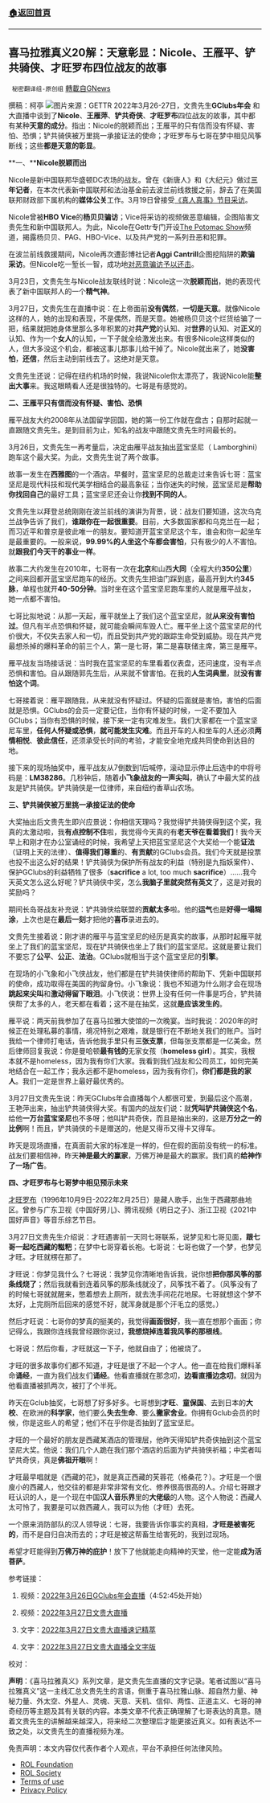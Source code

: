 ###  [:house:返回首頁](https://github.com/ourhimalayas/txt)
---


## 喜马拉雅真义20解：天意彰显：Nicole、王雁平、铲共骑侠、才旺罗布四位战友的故事
` 秘密翻译组-原创组` [轉載自GNews](https://gnews.org/zh-hans/2249605/)

撰稿：柯亭
![](https://assets.gnews.org/wp-content/uploads/2022/03/Screenshot-2022-03-28-143730.png)图片来源：GETTR
2022年3月26-27日，文贵先生**GClubs年会** 和大直播中谈到了**Nicole**、**王雁萍**、**铲共奇侠**、**才旺罗布**四位战友的故事，其中都有某种**天意的成分**。指出：Nicole的脱颖而出；王雁平的只有信而没有怀疑、害怕、恐惧；铲共骑侠被万里挑一承接证法的使命；才旺罗布与七哥在梦中相见风筝断线；这些**都是天意的彰显**。

**一、****Nicole脱颖而出**

Nicole是新中国联邦华盛顿DC农场的战友。曾在《新唐人》和《大纪元》做过**三年记者**，在本次代表新中国联邦和法治基金前去波兰前线救援之前，辞去了在美国联邦财政部下属机构的**媒体公关**工作。3月19日曾接受[《真人真事》节目采访](https://gnews.org/zh-hans/2195513/)。

Nicole曾被**HBO Vice**的**杨贝贝骗访**；Vice将采访的视频做恶意编辑，企图陷害文贵先生和新中国联邦人。为此，Nicole在Gettr专门开设[The Potomac Show](https://www.gettr.com/user/thepotomacview)频道，揭露杨贝贝、PAG、HBO-Vice、以及共产党的一系列丑恶和犯罪。

在波兰前线救援期间，Nicole再次遭彭博社记者**Aggi Cantrill**企图挖陷阱的**欺骗采访**。但Nicole吃一堑长一智，成功地[对恶意骗访予以还击](https://gnews.org/zh-hans/2195553/)。

3月23日，文贵先生与Nicole战友联线时说：Nicole这一次**脱颖而出**，她的表现代表了新中国联邦人的一个**精气神**。

3月27日，文贵先生在直播中说：在上帝面前**没有偶然**，**一切是天意**。就像Nicole这样的人，她的出现和表现，不是偶然，而是天意。她被杨贝贝这个烂货给骗了一把，结果就把她身体里那么多年积累的对**共产党**的认知、对**世界**的认知、对**正义**的认知、作为一个**女人**的认知，一下子就全给激发出来。有很多Nicole这样类似的人，但大多没这个机会，都被这事儿那事儿给干掉了。Nicole就出来了，她**没害怕**，**还信**，然后主动到前线去了。这绝对是天意。

文贵先生还说：记得在纽约机场的时候，我说Nicole你太漂亮了，我说Nicole能**整出大事**来。我这眼睛看人还是很独特的。七哥是有感觉的。

**二、王雁平只有信而没有怀疑、害怕、恐惧**

雁平战友大约2008年从法国留学回国，她的第一份工作就在盘古；自那时起就一直跟随文贵先生。是到目前为止，知名的战友中跟随文贵先生时间最长的。

3月26日，文贵先生一再考量后，决定由雁平战友抽出蓝宝坚尼（ Lamborghini）跑车这个最大奖。为此，文贵先生说了两个故事。

故事一发生在**西雅图**的一个酒店。早餐时，蓝宝坚尼的总裁走过来告诉七哥：蓝宝坚尼是现代科技和现代美学相结合的最高象征；当你迷失的时候，蓝宝坚尼是**帮助你找回自己**的最好工具；蓝宝坚尼还会让你**找到不同的人**。

文贵先生以拜登总统刚刚在波兰前线的演讲为背景，说：战友们要知道，这次乌克兰战争告诉了我们，**谁跟你在一起很重要**。目前，大多数国家都和乌克兰在一起；而习近平和普京是彼此唯一的朋友。要知道开蓝宝坚尼这个车，谁会和你一起坐车是最重要的。一般来说，**99.99%的人坐这个车都会害怕**，只有极少的人不害怕。就**跟我们今天干的事业一样**。

故事二大约发生在2010年，七哥有一次在**北京**和山西**大同**（全程大约**350公里**）之间来回都开蓝宝坚尼跑车的经历。文贵先生把油门踩到底，最高开到大约**345脉**，单程也就开**40-50分钟**。当时坐在这个蓝宝坚尼跑车里的人就是雁平战友，她一点都不害怕。

七哥比拟地说：从那一天起，雁平就坐上了我们这个蓝宝坚尼，就**从来没有害怕过**。但凡有半点恐惧和怀疑，就可能会瞬间车毁人亡。雁平坐上这个蓝宝坚尼的代价很大，不仅失去家人和一切，而且受到共产党的跟踪生命受到威胁。现在共产党最想杀掉的爆料革命的前三个人，第一是七哥，第二是喜联储主席，第三是雁平。

雁平战友当场接话说：当时我在蓝宝坚尼的车里看着仪表盘，还问速度，没有半点恐惧和害怕。自从跟随郭先生后，从来就不曾害怕。在我的**人生词典里**，就**没有害怕这个词**。

七哥接着说：雁平跟随我，从来就没有怀疑过。怀疑的后面就是害怕，害怕的后面就是恐惧。GClubs的会员一定要记住，当你有怀疑的时候，一定不要加入GClubs；当你有恐惧的时候，接下来一定有灾难发生。我们大家都在一个蓝宝坚尼车里，**任何人怀疑或恐惧**，**就可能发生灾难**。而且开车的人和坐车的人还必须**两情相悦**、**彼此信任**，还须承受长时间的考验，才能安全地完成共同使命到达目的地。

接下来的现场抽奖中，雁平战友从7倒数到1后喊停，滚动显示停止后选中的中将号码是：**LM38286**。几秒钟后，随着**小飞象战友的一声尖叫**，确认了中最大奖的战友是铲共骑侠。铲共骑侠是一位律师，来自纽约香草山农场。

**三、****铲共骑侠****被万里挑一承接证法的使命**

大奖抽出后文贵先生即兴应景说：你相信天理吗？我觉得铲共骑侠得到这个奖，我真的太激动啦，我**有点控制不住**啦，我觉得今天真的有**老天爷在看着我们**！我今天早上和刚才在办公室诵经的时候，我希望上天把蓝宝坚尼这个大奖给一个能**证法**（证明上天的法律）、**值得我们尊重**的、**有贡献**的GClubs会员。我们今天就是投票也投不出这么好的结果！铲共骑侠为保护所有战友的利益（特别是九指妖案件）、保护GClubs的利益牺牲了很多（**sacrifice** a lot, too much **sacrifice**）……我今天英文怎么这么好呢？铲共骑侠中奖，怎么**我脑子里就突然有英文**了，这是对我的奖励吗？

期间长岛哥战友补充说：铲共骑侠给联盟的**贡献太多**啦。他的**运气**也是**好得一塌糊涂**，上次也是在**最后一刻**才把他的**喜币**录进去的。

文贵先生接着说：刚才讲的雁平与蓝宝坚尼的经历是真实的故事，从那时起雁平就坐上了我们的蓝宝坚尼，现在铲共骑侠也坐上了我们的蓝宝坚尼。这就是要让我们不要忘了**公平**、**公正**、**法治**。GClubs就相当于这个蓝宝坚尼的**引擎**。

在现场的小飞象和小飞侠战友，他们都是在铲共骑侠律师的帮助下、凭新中国联邦的使命，成功取得在美国的拘留身份。小飞象说：我也不知道为什么刚才会在现场**跳起来尖叫**和**激动得留下眼泪**。小飞侠说：世界上没有任何一件事是巧合，铲共骑侠帮了太多的人，老天都在看着；这不是在抽奖，这就**是应该发生的**。

雁平说：两天前我参加了在喜马拉雅大使馆的一次晚宴。当时我说：2020年的时候正在处理私募的事情，境况特别之艰难，就是银行在不断地关我们的账户。当时我给一个律师打电话，告诉他我手里只有**三张支票**，但每张支票都是一亿美金。然后律师回复我说：你是曼哈顿**最有钱的**无家女孩（**homeless girl**）。其实，我根本就不是homeless，因为我有你们大家。我看到我们战友和公司员工，如何完美地结合在一起工作；我永远都不是homeless，因为我有你们，**你们都是我的家人**。我们一定是世界上最好最优秀的。

3月27日文贵先生说：昨天GClubs年会直播每个人都很可爱，到最后这个高潮，王艳萍出来，抽出铲共骑侠得大奖。有国内的战友们说：就**凭叫铲共骑侠这个名**，给他**一万台蓝宝坚尼**也不多呀；他叫铲共奇侠，而且是抽出来的，这是**万分之一的比例**啊！而且，铲共骑侠的卡是赠送的，他是又得币又得卡又得车。

昨天是现场直播，在真面前大家的标准是一样的，但在假的面前没有统一的标准。战友们要相信神，昨天**神是最大的赢家**，万佛万神是最大的赢家。我们真的**给神作了一场广告**。

**四、才旺罗布与七哥梦中相见预示未来**

[才旺罗布](https://zh.wikipedia.org/wiki/%E6%89%8D%E6%97%BA%E7%BE%85%E5%B8%83)（1996年10月9日-2022年2月25日）是藏人歌手，出生于西藏那曲地区。曾参与广东卫视《中国好男儿》、腾讯视频《明日之子》、浙江卫视《2021中国好声音》等音乐综艺节目。

3月27日文贵先生介绍说：才旺遇害前一天同七哥联系，说梦见和七哥见面，**跟七哥一起吃西藏的糍粑**；在梦中七哥穿着长袍。七哥说：七哥也做了一个梦，也梦见才旺。才旺就楞在那了。

才旺说：你梦见我什么？七哥说：我梦见你清晰地告诉我，说你想**把你那风筝的那条线烧了**；然后我就看到连着风筝的那条线就没了，风筝找不着了。（风筝没有了的时候七哥就就醒来，憋着想去上厕所，就去洗手间花花地尿。七哥就想这个梦不太好，上完厕所后回来的感觉不好，就浑身就是那个汗毛立的感觉。）

然后才旺说：七哥你的梦真的挺美的，我觉得**画面很好**，我一直在想那个画面；你记得么，我跟你连线我曾经跟你说过，**我想烧掉连着我风筝的那根线**。

七哥说：然后你看，才旺就这一下子，他就自由了；他被烧了。

才旺的很多故事你们都不知道，才旺是很了不起一个才人。他一直在给我们爆料革命**诵经**，一直为我们战友们**诵经**。他看直播就在那念叨，**边看直播边念叨**。就因为他看直播被抓两次，被打了个半死。

昨天在Gclub抽奖，七哥想了好多好多。七哥想到**才旺**、**童保国**、去到日本的**大校**、在欧洲的**科学家**，他们要么**失去生命**、要么**撇家舍业**。你拥有Gclub会员的时候，你是这些人的希望；他们不在乎你是否抽到了蓝宝坚尼。

才旺的一个最好的朋友是西藏某酒店的管理层，他昨天得知铲共奇侠抽到这个蓝宝坚尼大奖。他说：我们几个人跪在我们那个酒店的后面为铲共骑侠祈福；中奖者叫铲共奇侠，真是**佛祖开眼**啊！

才旺最早唱就是《西藏的花》，就是真正西藏的芙蓉花（格桑花？）。才旺是一个很廋小的西藏人，他交往的都是非常非常有文化、修养很高很高的人。介绍七哥跟才旺认识的人，是一个现在中国**汉人音乐界**里的**大佬级**的人物。这个人物说：西藏人太可怜了，我要是可以救西藏人，我可以为他（才旺）去死。

一个原来消防部队的汉人领导说：七哥，我要告诉你事实的真相，**才旺是被害死的**，而不是自归自决而去的；才旺是被这帮畜生给害死的，我到过现场。

希望才旺能得到**万佛万神的庇护**！放下了他就能走向精神的天堂，他一定能**成为活菩萨**。

参考链接：

1. 视频：[2022年3月26日GClubs年会直播](https://www.gettr.com/streaming/p11z7ye4d5a)（4:52:45处开始）

2. 视频：[2022年3月27日文贵大直播](https://www.gettr.com/streaming/p124vkgc8a0)

3. 文字：[2022年3月27日文贵大直播速记精萃](https://gnews.org/zh-hans/2243110/)

4. 文字：[2022年3月27日文贵大直播全文字版](https://gnews.org/zh-hans/2248617/)

校对：

**声明**：《喜马拉雅真义》系列文章，是文贵先生直播的文字记录。笔者试图以“喜马拉雅真义”这一主线汇总文贵先生的言语，侧重于喜马拉雅山脉、超自然力量、神秘力量、外太空、外星人、灵魂、天意、天机、信仰、两性、正道主义、七哥的神奇经历等主题及其有关联的内容。本类文章不代表正确理解了七哥表达的真意。随着文贵先生的讲解越来越深入，将来经二次整理后才能更接近真义。如有表达不一致之处，以文贵先生的直播视频为准。

 

免责声明：本文内容仅代表作者个人观点，平台不承担任何法律风险。

- [ROL Foundation](https://rolfoundation.org/)
- [ROL Society](https://rolsociety.org/)
- [Terms of use](https://gnews.org/terms-of-use-3/)
- [Privacy Policy](https://gnews.org/privacy-policy/)
